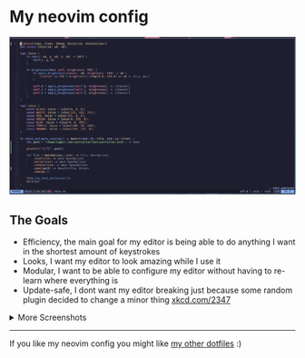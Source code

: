 # My neovim config

![](content/code.png) 

## The Goals

- Efficiency, the main goal for my editor is being able to do anything I want in the shortest amount of keystrokes
- Looks, I want my editor to look amazing while I use it
- Modular, I want to be able to configure my editor without having to re-learn where everything is
- Update-safe, I dont want my editor breaking just because some random plugin decided to change a minor thing [xkcd.com/2347](https://xkcd.com/2347/)

<details>
<summary>More Screenshots</summary>

![](content/dashboard.png) 
![](content/code.png) 
![](content/git.png) 
![](content/telescope.png) 
![](content/markdown.png) 

</details>

----------

If you like my neovim config you might like [my other dotfiles](https://github.com/rugmj/.dotfiles) :)
